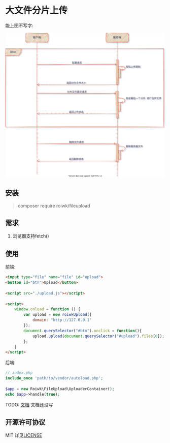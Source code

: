 # 大文件分片上传

能上图不写字:

![时序图](./slip_chart.svg)

## 安装

> composer require roiwk/fileupload

## 需求

1. 浏览器支持fetch()

## 使用

前端:

```html
<input type="file" name="file" id="upload">
<button id="btn">Upload</button>

<script src="./upload.js"></script>

<script>
    window.onload = function () {
        var upload = new roiwkUpload({
            domain: "http://127.0.0.1"
        });
        document.querySelector("#btn").onclick = function(){
            upload.upload(document.querySelector("#upload").files[0]);
        };
    }
</script>
```

后端:

```php
// index.php
include_once 'path/to/vendor/autoload.php';

$app = new Roiwk\FileUpload\UploaderContainer();
echo $app->handle(true);

```

TODO: [文档](./doc)  文档还没写

## 开源许可协议

MIT 详见[LICENSE](./LICENSE)
